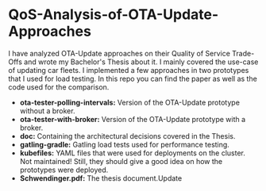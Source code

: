 # QoS-Analysis-of-OTA-Update-Approaches
I have analyzed OTA-Update approaches on their Quality of Service Trade-Offs and wrote my Bachelor's Thesis about it. I mainly covered the use-case of updating car fleets. I implemented a few approaches in two prototypes that I used for load testing. In this repo you can find the paper as well as the code used for the comparison.

* __ota-tester-polling-intervals:__ Version of the OTA-Update prototype without a broker.
* __ota-tester-with-broker:__ Version of the OTA-Update prototype with a broker.
* __doc:__ Containing the architectural decisions covered in the Thesis.
* __gatling-gradle:__ Gatling load tests used for performance testing.
* __kubefiles:__ YAML files that were used for deployments on the cluster. Not maintained! Still, they should give a good idea on how the prototypes were deployed.
* __Schwendinger.pdf:__ The thesis document.Update


